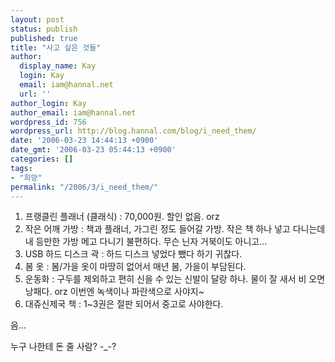 ```yaml
---
layout: post
status: publish
published: true
title: "사고 싶은 것들"
author:
  display_name: Kay
  login: Kay
  email: iam@hannal.net
  url: ''
author_login: Kay
author_email: iam@hannal.net
wordpress_id: 756
wordpress_url: http://blog.hannal.com/blog/i_need_them/
date: '2006-03-23 14:44:13 +0900'
date_gmt: '2006-03-23 05:44:13 +0900'
categories: []
tags:
- "희망"
permalink: "/2006/3/i_need_them/"
---
```

<ol>
<li>프랭클린 플래너 (클래식) : 70,000원. 할인 없음. orz</li>
<li>작은 어깨 가방 : 책과 플래너, 가그린 정도 들어갈 가방. 작은 책 하나 넣고 다니는데 내 등만한 가방 메고 다니기 불편하다. 무슨 닌자 거북이도 아니고...</li>
<li>USB 하드 디스크 곽 : 하드 디스크 넣었다 뺐다 하기 귀찮다.</li>
<li>봄 옷 : 봄/가을 옷이 마땅히 없어서 매년 봄, 가을이 부담된다.</li>
<li>운동화 : 구두를 제외하고 편히 신을 수 있는 신발이 달랑 하나. 물이 잘 새서 비 오면 낭패다. orz 이번엔 녹색이나 파란색으로 사야지~</li>
<li>대쥬신제국 책 : 1~3권은 절판 되어서 중고로 사야한다.</li>
</ol>
<p>음...</p>
<p>누구 나한테 돈 줄 사람? -_-?</p>
